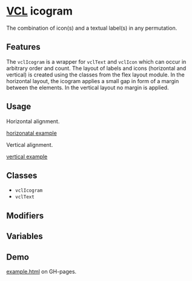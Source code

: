 # [VCL](https://github.com/vcl/vcl/doc) icogram

The combination of icon(s) and a textual label(s) in any permutation.

## Features

The `vclIcogram` is a wrapper for `vclText` and `vclIcon`
which can occur in arbitrary order and count.
The layout of labels and icons (horizontal and vertical) is created using the
classes from the flex layout module.
In the horizontal layout, the icogram applies a small gap in form of a margin
between the elements. In the vertical layout no margin is applied.

## Usage

Horizontal alignment.

[horizonatal example](/demo/example-horizontal.html)

Vertical alignment.

[vertical example](/demo/example-vertical.html)

## Classes

- `vclIcogram`
- `vclText`

## Modifiers

## Variables

## Demo

[example.html](/demo/example.html) on GH-pages.
